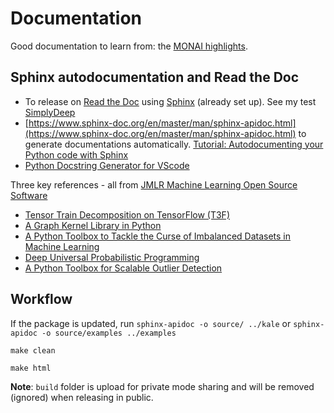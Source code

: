 # Documentation

Good documentation to learn from: the [MONAI highlights](https://docs.monai.io/en/latest/highlights.html).

## Sphinx autodocumentation and Read the Doc

* To release on [Read the Doc](https://readthedocs.org/) using [Sphinx](https://sphinx-rtd-tutorial.readthedocs.io/en/latest/sphinx-quickstart.html) (already set up). See my test [SimplyDeep](https://simplydeep.readthedocs.io/en/latest/)
* [https://www.sphinx-doc.org/en/master/man/sphinx-apidoc.html](https://www.sphinx-doc.org/en/master/man/sphinx-apidoc.html) to generate documentations automatically. [Tutorial: Autodocumenting your Python code with Sphinx](https://romanvm.pythonanywhere.com/post/autodocumenting-your-python-code-sphinx-part-i-5/)
* [Python Docstring Generator for VScode](https://marketplace.visualstudio.com/items?itemName=njpwerner.autodocstring)

Three key references - all from [JMLR Machine Learning Open Source Software](http://www.jmlr.org/mloss/)
* [Tensor Train Decomposition on TensorFlow (T3F)](https://github.com/Bihaqo/t3f)
* [A Graph Kernel Library in Python](https://github.com/ysig/GraKeL)
* [A Python Toolbox to Tackle the Curse of Imbalanced Datasets in Machine Learning](https://github.com/scikit-learn-contrib/imbalanced-learn)
* [Deep Universal Probabilistic Programming](https://github.com/pyro-ppl/pyro)
* [A Python Toolbox for Scalable Outlier Detection](https://github.com/yzhao062/pyod)

## Workflow

If the package is updated, run `sphinx-apidoc -o source/ ../kale` or `sphinx-apidoc -o source/examples ../examples`

`make clean`

`make html`

**Note**: `build` folder is upload for private mode sharing and will be removed (ignored) when releasing in public.
